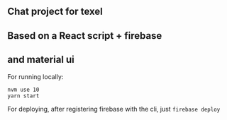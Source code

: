 ## Chat project for texel

## Based on a React script + firebase
## and material ui

For running locally:

```
nvm use 10
yarn start
```

For deploying, after registering firebase with the cli, just ```firebase deploy```


